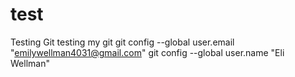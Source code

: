 # test
Testing Git
testing my git
git config --global user.email "emilywellman4031@gmail.com"
  git config --global user.name "Eli Wellman"